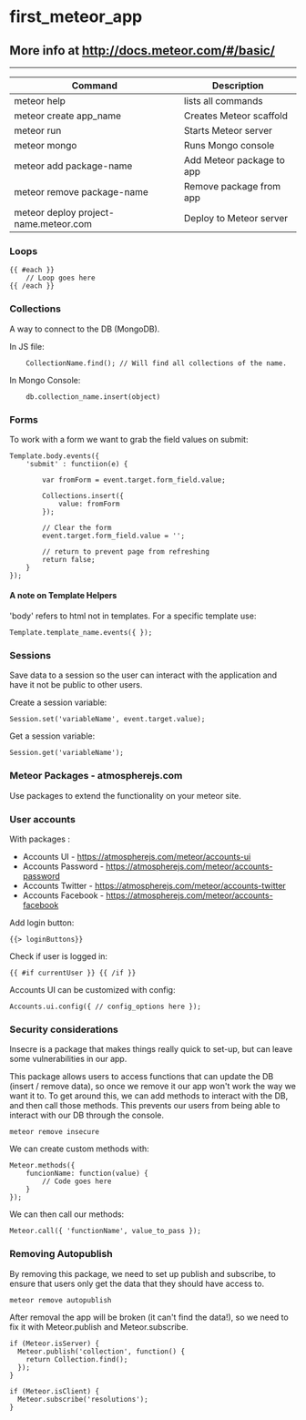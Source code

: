 # first_meteor_app
## More info at http://docs.meteor.com/#/basic/
---

| Command | Description | 
| ------- | ----------- | 
| meteor help | lists all commands |
| meteor create app_name | Creates Meteor scaffold | 
| meteor run | Starts Meteor server | 
| meteor mongo | Runs Mongo console | 
| meteor add package-name | Add Meteor package to app |
| meteor remove package-name | Remove package from app | 
| meteor deploy project-name.meteor.com | Deploy to Meteor server |

### Loops

	{{ #each }}
		// Loop goes here
	{{ /each }}

### Collections
A way to connect to the DB (MongoDB). 

In JS file:

		CollectionName.find(); // Will find all collections of the name. 

In Mongo Console: 

		db.collection_name.insert(object)

### Forms
To work with a form we want to grab the field values on submit: 
	
	Template.body.events({
		'submit' : functiion(e) {

			var fromForm = event.target.form_field.value;
			
			Collections.insert({
				value: fromForm
			});

			// Clear the form
			event.target.form_field.value = '';

			// return to prevent page from refreshing
			return false;
		}
	});

#### A note on Template Helpers

'body' refers to html not in templates. For a specific template use:

	Template.template_name.events({ });

### Sessions
Save data to a session so the user can interact with the application and have it not be public to other users. 

Create a session variable:
	
	Session.set('variableName', event.target.value);

Get a session variable: 

	Session.get('variableName');

### Meteor Packages - atmospherejs.com
Use packages to extend the functionality on your meteor site.

### User accounts
With packages :
* Accounts UI - https://atmospherejs.com/meteor/accounts-ui
* Accounts Password - https://atmospherejs.com/meteor/accounts-password
* Accounts Twitter - https://atmospherejs.com/meteor/accounts-twitter
* Accounts Facebook - https://atmospherejs.com/meteor/accounts-facebook

Add login button: 

	{{> loginButtons}}

Check if user is logged in: 

	{{ #if currentUser }} {{ /if }}

Accounts UI can be customized with config: 
	
	Accounts.ui.config({ // config_options here });


### Security considerations
Insecre is a package that makes things really quick to set-up, but can leave some vulnerabilities in our app. 

This package allows users to access functions that can update the DB (insert / remove data), so once we remove it our app won't work the way we want it to. To get around this, we can add methods to interact with the DB, and then call those methods. This prevents our users from being able to interact with our DB through the console. 

	meteor remove insecure

We can create custom methods with:

	Meteor.methods({
		funcionName: function(value) {
			// Code goes here
		}
	});

We can then call our methods: 

	Meteor.call({ 'functionName', value_to_pass });

### Removing Autopublish
By removing this package, we need to set up publish and subscribe, to ensure that users only get the data that they should have access to. 

	meteor remove autopublish

After removal the app will be broken (it can't find the data!), so we need to fix it with Meteor.publish and Meteor.subscribe.

	if (Meteor.isServer) {
	  Meteor.publish('collection', function() {
	    return Collection.find();
	  });
	}

	if (Meteor.isClient) {
	  Meteor.subscribe('resolutions');
 	}





	
